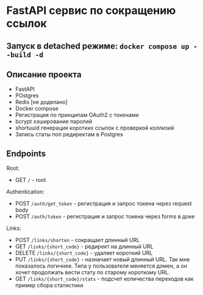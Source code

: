# FastAPI сервис по сокращению ссылок

## Запуск в detached режиме: `docker compose up --build -d`

## Описание проекта

* FastAPI
* POstgres
* Redis [не доделано]
* Docker compose
* Регистрация по принципам OAuth2 с токенами
* bcrypt хэширование паролей
* shortuuid генерация коротких ссылок с проверкой коллизий
* Запись статы поп редиректам в Postgres

## Endpoints

Root:
* GET `/` - root

Authentication:
* POST `/auth/get_token` - регистрация и запрос токена через request body
* POST `/auth/token` - регистрация и запрос токена через forms в доке

Links:
* POST `/links/shorten` - сокращает длинный URL
* GET `/links/{short_code}` - редирект на длинный URL
* DELETE `/links/{short_code}` - удаляет короткий URL
* PUT `/links/{short_code}` - назначает новый длинный URL. Так мне показалось логичнее. Типа у пользователя меняется домен, а он хочет продолжать вести стату по старому короткому URL.
* GET `/links/{short_code}/stats` - подсчет количества переходов как пример сбора статистики